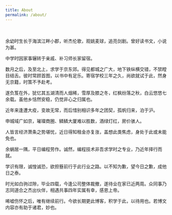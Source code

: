 ```yaml
---
title: About
permalink: /about/
---
```


\
\
余幼时生长于海滨江畔小郡，听杰伦歌，观姚麦球，追亮剑剧。曾好读书文，小说为甚。

中学时因家事辗转于亲戚、补习师长家留宿。

数月之后，及至北上，求学于京东郊。得见都城之广大，地下铁纵横交错，不禁瞠目结舌。彼时常顾首图，以书中有足乐。寄宿学校三年之久，尚欲就试于此，然身无京籍，时策不予赴考。

遂负笈在外，犹忆其五湖清而人烟稀，雪厚及膝之冬，红枫纷落之秋，白云悠悠七余载。虽他乡恬然安稳，仍觉非心之归属也。

近年来逢遭大疫，变故无常，而后惜别相识多年之团契，孤帆归来，泊于沪。

申城域广如京，璀璨商圈、鳞鳞大厦难以胜数，酒绿灯红，房价骇人。

人皆言经济萧条之势堪忧，近日得知租金亦复涨，盖想此类焦虑，身处于此或未能免也。

余蜗居一隅，平日编程劳作。诚然，编程技术非吾求学时之专业，乃近年择行而就。

学识有限，诚惶诚恐，欲担簦前行于此行业之路。以不知为歉，望今日之歉，成他日之泰。

时光如白驹过隙，毕业四载，今逢公司整体裁撤，遂待业在家已近两周。众同事乃志同道合之杰出伙伴，相遇共事四年实属有幸，感恩上帝。

唏嘘伤怀之后，唯有继续前行。今欲长期更此博客，积学于此，以待用也。若博文内容亦有助于诸君，妙也。
